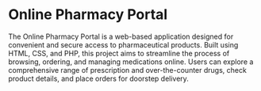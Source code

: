 # Online Pharmacy Portal
 The Online Pharmacy Portal is a web-based application designed for convenient and secure access to pharmaceutical products. Built using HTML, CSS, and PHP, this project aims to streamline the process of browsing, ordering, and managing medications online. Users can explore a comprehensive range of prescription and over-the-counter drugs, check product details, and place orders for doorstep delivery.
